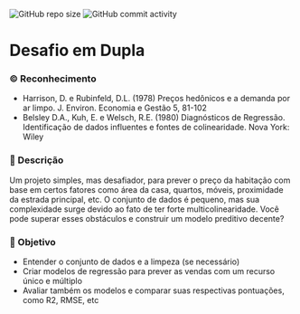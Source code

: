 ![GitHub repo size](https://img.shields.io/github/repo-size/Ramon13/preco-habitacao)
![GitHub commit activity](https://img.shields.io/github/commit-activity/y/Ramon13/preco-habitacao)
# Desafio em Dupla

### :copyright: Reconhecimento
- Harrison, D. e Rubinfeld, D.L. (1978) Preços hedônicos e a demanda por ar limpo. J. Environ. Economia e Gestão 5, 81-102
- Belsley D.A., Kuh, E. e Welsch, R.E. (1980) Diagnósticos de Regressão. Identificação de dados influentes e fontes de colinearidade. Nova York: Wiley

### :loudspeaker: Descrição
Um projeto simples, mas desafiador, para prever o preço da habitação com base em certos fatores como área da casa, quartos, móveis, proximidade da estrada principal, etc. O conjunto de dados é pequeno, mas sua complexidade surge devido ao fato de ter forte multicolinearidade. Você pode superar esses obstáculos e construir um modelo preditivo decente?

### :mag_right: Objetivo
- Entender o conjunto de dados e a limpeza (se necessário)
- Criar modelos de regressão para prever as vendas com um recurso único e múltiplo
- Avaliar também os modelos e comparar suas respectivas pontuações, como R2, RMSE, etc
